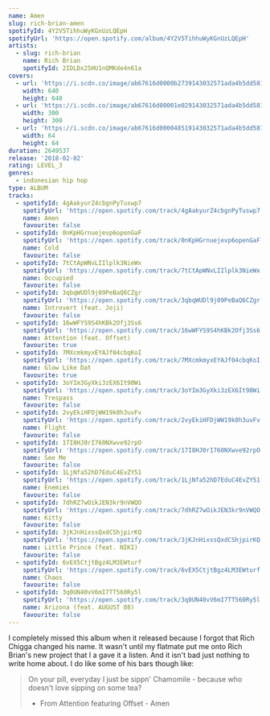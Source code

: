 ```yaml
---
name: Amen
slug: rich-brian-amen
spotifyId: 4Y2V5TihhuWyKGnUzLQEpH
spotifyUrl: 'https://open.spotify.com/album/4Y2V5TihhuWyKGnUzLQEpH'
artists:
  - slug: rich-brian
    name: Rich Brian
    spotifyId: 2IDLDx25HU1nQMKde4n61a
covers:
  - url: 'https://i.scdn.co/image/ab67616d0000b2739143032571ada4b5dd581f5c'
    width: 640
    height: 640
  - url: 'https://i.scdn.co/image/ab67616d00001e029143032571ada4b5dd581f5c'
    width: 300
    height: 300
  - url: 'https://i.scdn.co/image/ab67616d000048519143032571ada4b5dd581f5c'
    width: 64
    height: 64
duration: 2649537
release: '2018-02-02'
rating: LEVEL_3
genres:
  - indonesian hip hop
type: ALBUM
tracks:
  - spotifyId: 4gAakyurZ4cbgnPyTuswp7
    spotifyUrl: 'https://open.spotify.com/track/4gAakyurZ4cbgnPyTuswp7'
    name: Amen
    favourite: false
  - spotifyId: 0nKpHGrnuejevp6openGaF
    spotifyUrl: 'https://open.spotify.com/track/0nKpHGrnuejevp6openGaF'
    name: Cold
    favourite: false
  - spotifyId: 7tCtApWNvLIIlplk3NieWx
    spotifyUrl: 'https://open.spotify.com/track/7tCtApWNvLIIlplk3NieWx'
    name: Occupied
    favourite: false
  - spotifyId: 3qbqWUDl9j09PeBaQ6CZgr
    spotifyUrl: 'https://open.spotify.com/track/3qbqWUDl9j09PeBaQ6CZgr'
    name: Introvert (feat. Joji)
    favourite: false
  - spotifyId: 16wWFYS9S4hKBk2Ofj3Ss6
    spotifyUrl: 'https://open.spotify.com/track/16wWFYS9S4hKBk2Ofj3Ss6'
    name: Attention (feat. Offset)
    favourite: true
  - spotifyId: 7MXcmkmyxEYAJf04cbqKoI
    spotifyUrl: 'https://open.spotify.com/track/7MXcmkmyxEYAJf04cbqKoI'
    name: Glow Like Dat
    favourite: true
  - spotifyId: 3oYIm3GyXki3zEX6It90Wi
    spotifyUrl: 'https://open.spotify.com/track/3oYIm3GyXki3zEX6It90Wi'
    name: Trespass
    favourite: false
  - spotifyId: 2vyEkiHFDjWW19k0h3uvFv
    spotifyUrl: 'https://open.spotify.com/track/2vyEkiHFDjWW19k0h3uvFv'
    name: Flight
    favourite: false
  - spotifyId: 17I8HJ0rI760NXwve92rpO
    spotifyUrl: 'https://open.spotify.com/track/17I8HJ0rI760NXwve92rpO'
    name: See Me
    favourite: false
  - spotifyId: 1LjNfa52hD7EduC4EvZY51
    spotifyUrl: 'https://open.spotify.com/track/1LjNfa52hD7EduC4EvZY51'
    name: Enemies
    favourite: false
  - spotifyId: 7dhRZ7wOikJEN3kr9nVWQO
    spotifyUrl: 'https://open.spotify.com/track/7dhRZ7wOikJEN3kr9nVWQO'
    name: Kitty
    favourite: false
  - spotifyId: 3jKJnHixssQxdCShjpirKQ
    spotifyUrl: 'https://open.spotify.com/track/3jKJnHixssQxdCShjpirKQ'
    name: Little Prince (feat. NIKI)
    favourite: false
  - spotifyId: 6vEX5CtjtBgz4LM3EWturf
    spotifyUrl: 'https://open.spotify.com/track/6vEX5CtjtBgz4LM3EWturf'
    name: Chaos
    favourite: false
  - spotifyId: 3q0UN40vV6mI7TT560Ry5l
    spotifyUrl: 'https://open.spotify.com/track/3q0UN40vV6mI7TT560Ry5l'
    name: Arizona (feat. AUGUST 08)
    favourite: false
---
```

I completely missed this album when it released because I forgot that Rich Chigga changed
his name. It wasn't until my flatmate put me onto Rich Brian's new project that I a gave
it a listen. And it isn't bad just nothing to write home about. I do like some of his bars
though like:

> On your pill, everyday I just be sippn' Chamomile - because who doesn't love sipping on
> some tea?
> - From Attention featuring Offset - Amen
